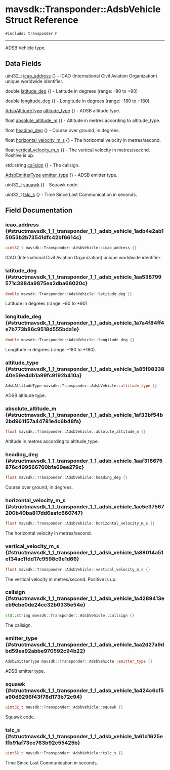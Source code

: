 # mavsdk::Transponder::AdsbVehicle Struct Reference
`#include: transponder.h`

----


ADSB Vehicle type. 


## Data Fields


uint32_t [icao_address](#structmavsdk_1_1_transponder_1_1_adsb_vehicle_1adb4e2ab15053b2b73541dfc42bf6614c) {} - ICAO (International Civil Aviation Organization) unique worldwide identifier.

double [latitude_deg](#structmavsdk_1_1_transponder_1_1_adsb_vehicle_1aa538799571c3984a9875ea2dba66020c) {} - Latitude in degrees (range: -90 to +90)

double [longitude_deg](#structmavsdk_1_1_transponder_1_1_adsb_vehicle_1a7a4f84ff4e7b773b86c9518d555bda1e) {} - Longitude in degrees (range: -180 to +180).

[AdsbAltitudeType](classmavsdk_1_1_transponder.md#classmavsdk_1_1_transponder_1a64af76be070a2496e0db1c201ece9313) [altitude_type](#structmavsdk_1_1_transponder_1_1_adsb_vehicle_1a85f9833840e59e4db1a99fc9192b410a) {} - ADSB altitude type.

float [absolute_altitude_m](#structmavsdk_1_1_transponder_1_1_adsb_vehicle_1af33bf54b2bd961157a44781e4c6b48fa) {} - Altitude in metres according to altitude_type.

float [heading_deg](#structmavsdk_1_1_transponder_1_1_adsb_vehicle_1aaf318675876c499566760bfa69ee279c) {} - Course over ground, in degrees.

float [horizontal_velocity_m_s](#structmavsdk_1_1_transponder_1_1_adsb_vehicle_1ac5e37567200b40ba817dd6aafc660747) {} - The horizontal velocity in metres/second.

float [vertical_velocity_m_s](#structmavsdk_1_1_transponder_1_1_adsb_vehicle_1a88014a51ef34ac1fdd17c9598c9e1d66) {} - The vertical velocity in metres/second. Positive is up.

std::string [callsign](#structmavsdk_1_1_transponder_1_1_adsb_vehicle_1a4289413ecb9cbe0de24cc32b0335e54e) {} - The callsign.

[AdsbEmitterType](classmavsdk_1_1_transponder.md#classmavsdk_1_1_transponder_1a0b16f74131c28940c6604bc55776c039) [emitter_type](#structmavsdk_1_1_transponder_1_1_adsb_vehicle_1aa2d27a9dbd59ea92abbe970592c94b22) {} - ADSB emitter type.

uint32_t [squawk](#structmavsdk_1_1_transponder_1_1_adsb_vehicle_1a424c6cf5a90d9296f43f78d173b72c94) {} - Squawk code.

uint32_t [tslc_s](#structmavsdk_1_1_transponder_1_1_adsb_vehicle_1a61d1625effb91af73cc763b92c55425b) {} - Time Since Last Communication in seconds.


## Field Documentation


### icao_address {#structmavsdk_1_1_transponder_1_1_adsb_vehicle_1adb4e2ab15053b2b73541dfc42bf6614c}

```cpp
uint32_t mavsdk::Transponder::AdsbVehicle::icao_address {}
```


ICAO (International Civil Aviation Organization) unique worldwide identifier.


### latitude_deg {#structmavsdk_1_1_transponder_1_1_adsb_vehicle_1aa538799571c3984a9875ea2dba66020c}

```cpp
double mavsdk::Transponder::AdsbVehicle::latitude_deg {}
```


Latitude in degrees (range: -90 to +90)


### longitude_deg {#structmavsdk_1_1_transponder_1_1_adsb_vehicle_1a7a4f84ff4e7b773b86c9518d555bda1e}

```cpp
double mavsdk::Transponder::AdsbVehicle::longitude_deg {}
```


Longitude in degrees (range: -180 to +180).


### altitude_type {#structmavsdk_1_1_transponder_1_1_adsb_vehicle_1a85f9833840e59e4db1a99fc9192b410a}

```cpp
AdsbAltitudeType mavsdk::Transponder::AdsbVehicle::altitude_type {}
```


ADSB altitude type.


### absolute_altitude_m {#structmavsdk_1_1_transponder_1_1_adsb_vehicle_1af33bf54b2bd961157a44781e4c6b48fa}

```cpp
float mavsdk::Transponder::AdsbVehicle::absolute_altitude_m {}
```


Altitude in metres according to altitude_type.


### heading_deg {#structmavsdk_1_1_transponder_1_1_adsb_vehicle_1aaf318675876c499566760bfa69ee279c}

```cpp
float mavsdk::Transponder::AdsbVehicle::heading_deg {}
```


Course over ground, in degrees.


### horizontal_velocity_m_s {#structmavsdk_1_1_transponder_1_1_adsb_vehicle_1ac5e37567200b40ba817dd6aafc660747}

```cpp
float mavsdk::Transponder::AdsbVehicle::horizontal_velocity_m_s {}
```


The horizontal velocity in metres/second.


### vertical_velocity_m_s {#structmavsdk_1_1_transponder_1_1_adsb_vehicle_1a88014a51ef34ac1fdd17c9598c9e1d66}

```cpp
float mavsdk::Transponder::AdsbVehicle::vertical_velocity_m_s {}
```


The vertical velocity in metres/second. Positive is up.


### callsign {#structmavsdk_1_1_transponder_1_1_adsb_vehicle_1a4289413ecb9cbe0de24cc32b0335e54e}

```cpp
std::string mavsdk::Transponder::AdsbVehicle::callsign {}
```


The callsign.


### emitter_type {#structmavsdk_1_1_transponder_1_1_adsb_vehicle_1aa2d27a9dbd59ea92abbe970592c94b22}

```cpp
AdsbEmitterType mavsdk::Transponder::AdsbVehicle::emitter_type {}
```


ADSB emitter type.


### squawk {#structmavsdk_1_1_transponder_1_1_adsb_vehicle_1a424c6cf5a90d9296f43f78d173b72c94}

```cpp
uint32_t mavsdk::Transponder::AdsbVehicle::squawk {}
```


Squawk code.


### tslc_s {#structmavsdk_1_1_transponder_1_1_adsb_vehicle_1a61d1625effb91af73cc763b92c55425b}

```cpp
uint32_t mavsdk::Transponder::AdsbVehicle::tslc_s {}
```


Time Since Last Communication in seconds.

